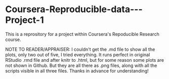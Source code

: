 # Coursera-Reproducible-data---Project-1

This is a reprository for a project within Coursera's Repoducible Research course.

NOTE TO READER/APPRAISER: I couldn't get the .md file to show all the plots, only two out of five, I tried everything. It runs perfect in original RStudio .rmd file and after knitr to .html, but for some reason some plots are not shown in Github. But they are all there as .png files, along with all the scripts visible in all three files. Thanks in advance for understanding!
